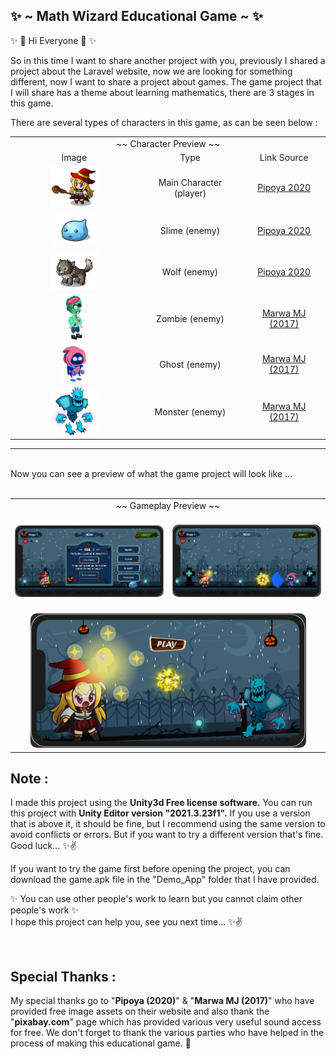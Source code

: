 ✨ ~ Math Wizard Educational Game ~ ✨
-

✨ 👋 Hi Everyone 👋 ✨

So in this time I want to share another project with you, previously I shared a project about the Laravel website, now we are looking for something different, now I want to share a project about games. The game project that I will share has a theme about learning mathematics, there are 3 stages in this game.


There are several types of characters in this game, as can be seen below :


<table width="100%" border=0 align="center">
    <tr>
        <td align="center" colspan=3>
        ~~ Character Preview ~~
        </td>
    </tr>
    <tr align="center" valign="middle">
        <td>
            Image
        </td>
        <td>
            Type
        </td>
        <td>
            Link Source
        </td>
    </tr>
    <tr align="center">
        <td>
            <img width="40%" alt="screen shot 2017-08-07 at 12 18 15 pm" src="ImgShow/character/mc.png">
        </td>
        <td>
            Main Character (player)
        </td>
        <td>
            <a href="https://pipoya.itch.io/pipoya-free-2d-game-character-sprites">Pipoya 2020</a>
        </td>
    </tr>
    <tr align="center">
        <td>
            <img width="35%" alt="screen shot 2017-08-07 at 12 18 15 pm" src="ImgShow/character/slime.png">
        </td>
        <td>
            Slime (enemy)
        </td>
        <td>
            <a href="https://pipoya.itch.io/pipoya-free-2d-game-character-sprites">Pipoya 2020</a>
        </td>
    </tr>
    <tr align="center">
        <td>
            <img width="40%" alt="screen shot 2017-08-07 at 12 18 15 pm" src="ImgShow/character/wolf.png">
        </td>
        <td>
            Wolf (enemy)
        </td>
        <td>
            <a href="https://pipoya.itch.io/pipoya-free-2d-game-character-sprites">Pipoya 2020</a>
        </td>
    </tr>
    <tr align="center">
        <td>
            <img width="15%" alt="screen shot 2017-08-07 at 12 18 15 pm" src="ImgShow/character/zombie.png">
        </td>
        <td>
            Zombie (enemy)
        </td>
        <td>
            <a href="https://marwamj.itch.io/2d-game-zombie-character">Marwa MJ (2017)</a>
        </td>
    </tr>
    <tr align="center">
        <td>
            <img width="20%" alt="screen shot 2017-08-07 at 12 18 15 pm" src="ImgShow/character/ghost.png">
        </td>
        <td>
            Ghost (enemy)
        </td>
        <td>
            <a href="https://marwamj.itch.io/2d-free-game-character">Marwa MJ (2017) </a>
        </td>
    </tr>
    <tr align="center">
        <td>
            <img width="40%" alt="screen shot 2017-08-07 at 12 18 15 pm" src="ImgShow/character/monster.png" style="border-radius:10px">
        </td>
        <td>
            Monster (enemy)
        </td>
        <td>
            <a href="https://marwamj.itch.io/2d-monster-character">Marwa MJ (2017) </a>
        </td>
    </tr>
</table>

---
<br>
Now you can see a preview of what the game project will look like ...
</br>
<br>
<table width="100%" border=0>
    <tr>
        <td align="center" colspan=3>
        ~~ Gameplay Preview ~~
        </td>
    </tr>
    <tr align="center" >
        <td>
            <br>
                <img width="100%" alt="screen shot 2017-08-07 at 12 18 15 pm" src="ImgShow/gameplay/2.png" style="border-radius:10px">
            </br>
        </td>
        <td>
            <br>
                <img width="100%" alt="screen shot 2017-08-07 at 12 18 15 pm" src="ImgShow/gameplay/3.png" style="border-radius:10px">
            </br>
        </td>
    </tr>
    <tr align="center" >
        <td colspan=2>
            <br>
                <img width="90%" alt="screen shot 2017-08-07 at 12 18 15 pm" src="ImgShow/gameplay/1.png" style="border-radius:10px">
            </br>
        </td>
    </tr>
</table>


Note :
-

I made this project using the <b>Unity3d Free license software.</b> You can run this project with <b>Unity Editor version "2021.3.23f1".</b> If you use a version that is above it, it should be fine, but I recommend using the same version to avoid conflicts or errors. But if you want to try a different version that's fine.
Good luck... ✨✌

If you want to try the game first before opening the project, you can download the game.apk file in the "Demo_App" folder that I have provided.

✨ You can use other people's work to learn but you cannot claim other people's work ✨ <br>I hope this project can help you, see you next time... ✨✌



<br>

Special Thanks :
-
My special thanks go to "<b>Pipoya (2020)</b>" & "<b>Marwa MJ (2017)</b>" who have provided free image assets on their website and also thank the "<b>pixabay.com</b>" page which has provided various very useful sound access for free. We don't forget to thank the various parties who have helped in the process of making this educational game. 🙏

